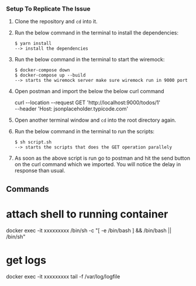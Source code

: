 ### Setup To Replicate The Issue

1. Clone the repository and `cd` into it.

2. Run the below command in the terminal to install the dependencies:
    ```console
    $ yarn install
    --> install the dependencies
    ```  
    
3. Run the below command in the terminal to start the wiremock:
    ```console
    $ docker-compose down
    $ docker-compose up --build
    --> starts the wiremock server make sure wiremock run in 9000 port
    ```

4. Open postman and import the below the below curl command

    curl --location --request GET 'http://localhost:9000/todos/1' \
         --header 'Host: jsonplaceholder.typicode.com'

5. Open another terminal window and `cd` into the root directory again.

6. Run the below command in the terminal to run the scripts:
    ```console
    $ sh script.sh
    --> starts the scripts that does the GET operation parallely
    ```

7. As soon as the above script is run go to postman and hit the send button on the curl command which we imported. 
   You will notice the delay in response than usual.


## Commands

# attach shell to running container
docker exec -it xxxxxxxxx /bin/sh -c "[ -e /bin/bash ] && /bin/bash || /bin/sh"

# get logs
docker exec -it xxxxxxxxx tail -f /var/log/logfile